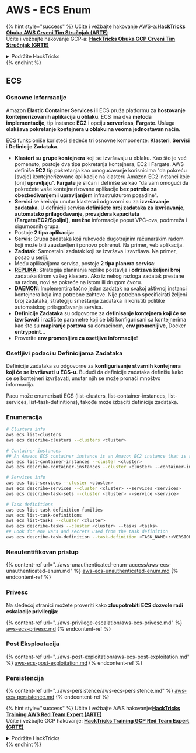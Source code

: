 # AWS - ECS Enum

{% hint style="success" %}
Učite i vežbajte hakovanje AWS-a:<img src="/.gitbook/assets/image.png" alt="" data-size="line">[**HackTricks Obuka AWS Crveni Tim Stručnjak (ARTE)**](https://training.hacktricks.xyz/courses/arte)<img src="/.gitbook/assets/image.png" alt="" data-size="line">\
Učite i vežbajte hakovanje GCP-a: <img src="/.gitbook/assets/image (2).png" alt="" data-size="line">[**HackTricks Obuka GCP Crveni Tim Stručnjak (GRTE)**<img src="/.gitbook/assets/image (2).png" alt="" data-size="line">](https://training.hacktricks.xyz/courses/grte)

<details>

<summary>Podržite HackTricks</summary>

* Proverite [**planove pretplate**](https://github.com/sponsors/carlospolop)!
* **Pridružite se** 💬 [**Discord grupi**](https://discord.gg/hRep4RUj7f) ili [**telegram grupi**](https://t.me/peass) ili nas **pratite** na **Twitteru** 🐦 [**@hacktricks\_live**](https://twitter.com/hacktricks\_live)**.**
* **Podelite hakovanje trikova slanjem PR-ova na** [**HackTricks**](https://github.com/carlospolop/hacktricks) i [**HackTricks Cloud**](https://github.com/carlospolop/hacktricks-cloud) github repozitorijume.

</details>
{% endhint %}

## ECS

### Osnovne informacije

Amazon **Elastic Container Services** ili ECS pruža platformu za **hostovanje kontejnerizovanih aplikacija u oblaku**. ECS ima dva **metoda implementacije**, tip instance **EC2** i opciju **serverless**, **Fargate**. Usluga **olakšava pokretanje kontejnera u oblaku na veoma jednostavan način**.

ECS funkcioniše koristeći sledeće tri osnovne komponente: **Klasteri**, **Servisi** i **Definicije Zadataka**.

* **Klasteri** su **grupe kontejnera** koji se izvršavaju u oblaku. Kao što je već pomenuto, postoje dva tipa pokretanja kontejnera, EC2 i Fargate. AWS definiše **EC2** tip pokretanja kao omogućavanje korisnicima "da pokreću \[svoje] kontejnerizovane aplikacije na klasteru Amazon EC2 instanci koje \[oni] **upravljaju**". **Fargate** je sličan i definiše se kao "da vam omogući da pokrećete vaše kontejnerizovane aplikacije **bez potrebe za obezbeđivanjem i upravljanjem** infrastrukturom pozadine".
* **Servisi** se kreiraju unutar klastera i odgovorni su za **izvršavanje zadataka**. U definiciji servisa **definišete broj zadataka za izvršavanje, automatsko prilagođavanje, provajdera kapaciteta (Fargate/EC2/Spoljni),** **mrežne** informacije poput VPC-ova, podmreža i sigurnosnih grupa.
* Postoje **2 tipa aplikacija**:
* **Servis**: Grupa zadataka koji rukovode dugotrajnim računarskim radom koji može biti zaustavljen i ponovo pokrenut. Na primer, veb aplikacija.
* **Zadatak**: Samostalni zadatak koji se izvršava i završava. Na primer, posao u seriji.
* Među aplikacijama servisa, postoje **2 tipa planera servisa**:
* [**REPLIKA**](https://docs.aws.amazon.com/AmazonECS/latest/developerguide/ecs\_services.html): Strategija planiranja replike postavlja i **održava željeni broj** zadataka širom vašeg klastera. Ako iz nekog razloga zadatak prestane sa radom, novi se pokreće na istom ili drugom čvoru.
* [**DAEMON**](https://docs.aws.amazon.com/AmazonECS/latest/developerguide/ecs\_services.html): Implementira tačno jedan zadatak na svakoj aktivnoj instanci kontejnera koja ima potrebne zahteve. Nije potrebno specificirati željeni broj zadataka, strategiju smeštanja zadataka ili koristiti politike automatskog prilagođavanja servisa.
* **Definicije Zadataka** su odgovorne za **definisanje kontejnera koji će se izvršavati** i različite parametre koji će biti konfigurisani sa kontejnerima kao što su **mapiranje portova** sa domaćinom, **env promenljive**, Docker **entrypoint**...
* Proverite **env promenljive za osetljive informacije**!

### Osetljivi podaci u Definicijama Zadataka

Definicije zadataka su odgovorne za **konfigurisanje stvarnih kontejnera koji će se izvršavati u ECS-u**. Budući da definicije zadataka definišu kako će se kontejneri izvršavati, unutar njih se može pronaći mnoštvo informacija.

Pacu može enumerisati ECS (list-clusters, list-container-instances, list-services, list-task-definitions), takođe može izbaciti definicije zadataka.

### Enumeracija
```bash
# Clusters info
aws ecs list-clusters
aws ecs describe-clusters --clusters <cluster>

# Container instances
## An Amazon ECS container instance is an Amazon EC2 instance that is running the Amazon ECS container agent and has been registered into an Amazon ECS cluster.
aws ecs list-container-instances --cluster <cluster>
aws ecs describe-container-instances --cluster <cluster> --container-instances <container_instance_arn>

# Services info
aws ecs list-services --cluster <cluster>
aws ecs describe-services --cluster <cluster> --services <services>
aws ecs describe-task-sets --cluster <cluster> --service <service>

# Task definitions
aws ecs list-task-definition-families
aws ecs list-task-definitions
aws ecs list-tasks --cluster <cluster>
aws ecs describe-tasks --cluster <cluster> --tasks <tasks>
## Look for env vars and secrets used from the task definition
aws ecs describe-task-definition --task-definition <TASK_NAME>:<VERSION>
```
### Neautentifikovan pristup

{% content-ref url="../aws-unauthenticated-enum-access/aws-ecs-unauthenticated-enum.md" %}
[aws-ecs-unauthenticated-enum.md](../aws-unauthenticated-enum-access/aws-ecs-unauthenticated-enum.md)
{% endcontent-ref %}

### Privesc

Na sledećoj stranici možete proveriti kako **zloupotrebiti ECS dozvole radi eskalacije privilegija**:

{% content-ref url="../aws-privilege-escalation/aws-ecs-privesc.md" %}
[aws-ecs-privesc.md](../aws-privilege-escalation/aws-ecs-privesc.md)
{% endcontent-ref %}

### Post Eksploatacija

{% content-ref url="../aws-post-exploitation/aws-ecs-post-exploitation.md" %}
[aws-ecs-post-exploitation.md](../aws-post-exploitation/aws-ecs-post-exploitation.md)
{% endcontent-ref %}

### Persistencija

{% content-ref url="../aws-persistence/aws-ecs-persistence.md" %}
[aws-ecs-persistence.md](../aws-persistence/aws-ecs-persistence.md)
{% endcontent-ref %}

{% hint style="success" %}
Učite i vežbajte AWS hakovanje:<img src="/.gitbook/assets/image.png" alt="" data-size="line">[**HackTricks Training AWS Red Team Expert (ARTE)**](https://training.hacktricks.xyz/courses/arte)<img src="/.gitbook/assets/image.png" alt="" data-size="line">\
Učite i vežbajte GCP hakovanje: <img src="/.gitbook/assets/image (2).png" alt="" data-size="line">[**HackTricks Training GCP Red Team Expert (GRTE)**<img src="/.gitbook/assets/image (2).png" alt="" data-size="line">](https://training.hacktricks.xyz/courses/grte)

<details>

<summary>Podržite HackTricks</summary>

* Proverite [**planove pretplate**](https://github.com/sponsors/carlospolop)!
* **Pridružite se** 💬 [**Discord grupi**](https://discord.gg/hRep4RUj7f) ili [**telegram grupi**](https://t.me/peass) ili nas **pratite** na **Twitteru** 🐦 [**@hacktricks\_live**](https://twitter.com/hacktricks\_live)**.**
* **Delite hakovanje trikove slanjem PR-ova na** [**HackTricks**](https://github.com/carlospolop/hacktricks) i [**HackTricks Cloud**](https://github.com/carlospolop/hacktricks-cloud) github repozitorijume.

</details>
{% endhint %}
